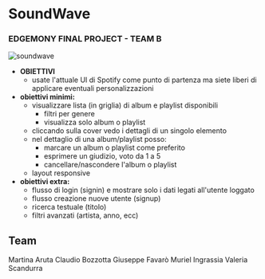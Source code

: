 # SoundWave
### EDGEMONY FINAL PROJECT - TEAM B


<img src="https://iili.io/hc9GXs.md.png" alt="soundwave" border="0" >

- **OBIETTIVI**
  - usate l'attuale UI di Spotify come punto di partenza ma siete liberi di applicare eventuali personalizzazioni
- **obiettivi minimi:**
  - visualizzare lista (in griglia) di album e playlist disponibili
    - filtri per genere
    - visualizza solo album o playlist
  - cliccando sulla cover vedo i dettagli di un singolo elemento
  - nel dettaglio di una album/playlist posso:
    - marcare un album o playlist come preferito
    - esprimere un giudizio, voto da 1 a 5
    - cancellare/nascondere l'album o playlist
  - layout responsive
- **obiettivi extra:**
  - flusso di login (signin) e mostrare solo i dati legati all'utente loggato
  - flusso creazione nuove utente (signup)
  - ricerca testuale (titolo)
  - filtri avanzati (artista, anno, ecc)

<!-- soundwave-finalproject.vercel.app -->

## Team
Martina Aruta
Claudio Bozzotta
Giuseppe Favarò
Muriel Ingrassia
Valeria Scandurra
